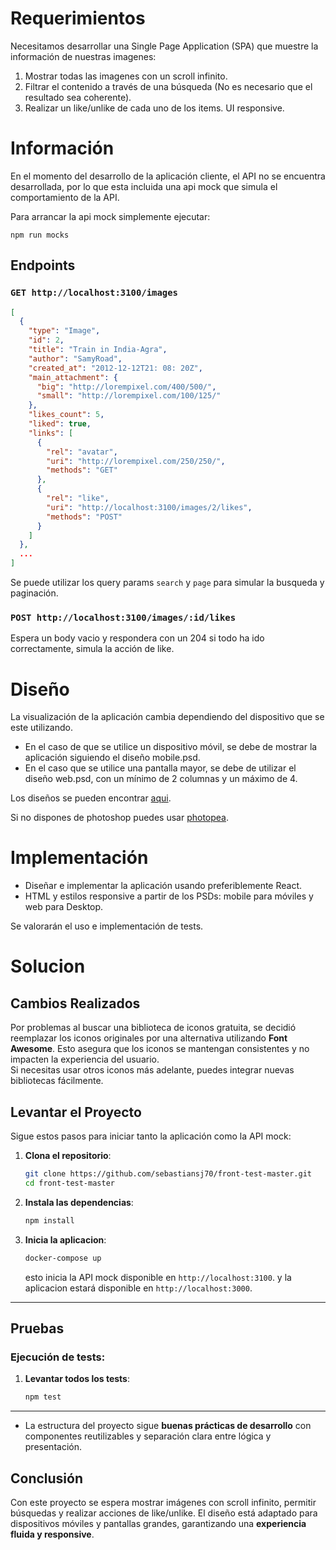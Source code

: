 # Requerimientos

Necesitamos desarrollar una Single Page Application (SPA) que muestre la información de nuestras imagenes:
  1. Mostrar todas las imagenes con un scroll infinito.
  2. Filtrar el contenido a través de una búsqueda (No es necesario que el resultado sea coherente).
  3. Realizar un like/unlike de cada uno de los items. UI responsive.

# Información

En el momento del desarrollo de la aplicación cliente, el API no se encuentra desarrollada, por
lo que esta incluida una api mock que simula el comportamiento de la API.

Para arrancar la api mock simplemente ejecutar:

`npm run mocks`

## Endpoints

### `GET http://localhost:3100/images`
```json
[
  {
    "type": "Image",
    "id": 2,
    "title": "Train in India-Agra",
    "author": "SamyRoad",
    "created_at": "2012-12-12T21: 08: 20Z",
    "main_attachment": {
      "big": "http://lorempixel.com/400/500/",
      "small": "http://lorempixel.com/100/125/"
    },
    "likes_count": 5,
    "liked": true,
    "links": [
      {
        "rel": "avatar",
        "uri": "http://lorempixel.com/250/250/",
        "methods": "GET"
      },
      {
        "rel": "like",
        "uri": "http://localhost:3100/images/2/likes",
        "methods": "POST"
      }
    ]
  },
  ...
]
```

Se puede utilizar los query params `search` y `page` para simular la busqueda y paginación.


### `POST http://localhost:3100/images/:id/likes`

Espera un body vacio y respondera con un 204 si todo ha ido correctamente, simula la acción de like.

# Diseño

La visualización de la aplicación cambia dependiendo del dispositivo que se este utilizando.
- En el caso de que se utilice un dispositivo móvil, se debe de mostrar la aplicación siguiendo el diseño mobile.psd.
- En el caso que se utilice una pantalla mayor, se debe de utilizar el diseño web.psd, con un mínimo de 2 columnas y un máximo de 4.

Los diseños se pueden encontrar [aqui](https://www.dropbox.com/sh/r1fp5nz7x046kjt/AACQdbp6bZlv2pNtCN2lTEoEa?dl=0).

Si no dispones de photoshop puedes usar [photopea](https://www.photopea.com/).

# Implementación

- Diseñar e implementar la aplicación usando preferiblemente React.
- HTML y estilos responsive a partir de los PSDs: mobile para móviles y web para Desktop.

Se valorarán el uso e implementación de tests.

# Solucion

## Cambios Realizados

Por problemas al buscar una biblioteca de iconos gratuita, se decidió reemplazar los iconos originales por una alternativa utilizando **Font Awesome**. Esto asegura que los iconos se mantengan consistentes y no impacten la experiencia del usuario.  
Si necesitas usar otros iconos más adelante, puedes integrar nuevas bibliotecas fácilmente.

##  Levantar el Proyecto

Sigue estos pasos para iniciar tanto la aplicación como la API mock:

1. **Clona el repositorio**:
   ```bash
   git clone https://github.com/sebastiansj70/front-test-master.git
   cd front-test-master
   ```

2. **Instala las dependencias**:
   ```bash
   npm install
   ```
3. **Inicia la aplicacion**:
    ```bash
    docker-compose up
    ```
    esto inicia la API mock disponible en `http://localhost:3100`.
    y la aplicacion estará disponible en `http://localhost:3000`.

---

## Pruebas
### Ejecución de tests:
1. **Levantar todos los tests**:
   ```bash
   npm test
   ```
---

- La estructura del proyecto sigue **buenas prácticas de desarrollo** con componentes reutilizables y separación clara entre lógica y presentación.


## Conclusión

Con este proyecto se espera mostrar imágenes con scroll infinito, permitir búsquedas y realizar acciones de like/unlike. El diseño está adaptado para dispositivos móviles y pantallas grandes, garantizando una **experiencia fluida y responsive**.